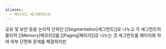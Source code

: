 ```yaml
---
aliases:
  - 페이지드 세그멘테이션
---
```

공유 및 보안 등을 논리적 단위인 [[Segmentation|세그먼트]]로 나누고 각 세그먼트의 물리적 [[Memory|메모리]]를 [[Paging|페이지]]로 나누는 것
세그먼트를 페이지화 하여 외부 단편화 문제를 해결하지만 